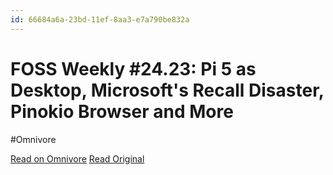 ```yaml
---
id: 66684a6a-23bd-11ef-8aa3-e7a790be832a
---
```


# FOSS Weekly #24.23: Pi 5 as Desktop, Microsoft's Recall Disaster, Pinokio Browser and More
#Omnivore

[Read on Omnivore](https://omnivore.app/me/foss-weekly-24-23-pi-5-as-desktop-microsoft-s-recall-disaster-pi-18febcf0ddd)
[Read Original](https://itsfoss.com/newsletter/foss-weekly-24-23/?attribution_id=665efd152abbac058e01428a&attribution_type=post&ref=foss-weekly-newsletter)

